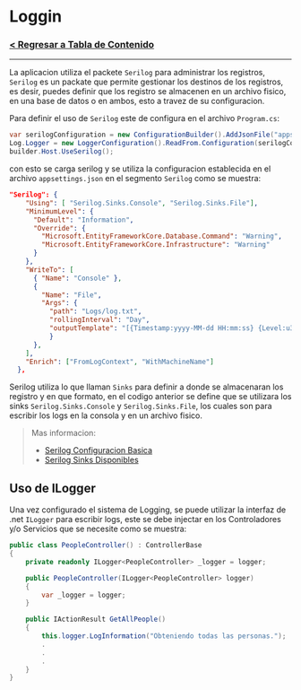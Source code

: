 # Loggin

### [< Regresar a Tabla de Contenido](./Documentacion.md)
---
La aplicacion utiliza el packete `Serilog` para administrar los registros, `Serilog` es un packate que permite gestionar los destinos de los registros, es desir, puedes definir que los registro se almacenen en un archivo fisico, en una base de datos o en ambos, esto a travez de su configuracion.

Para definir el uso de `Serilog` este de configura en el archivo `Program.cs`:

```cs
var serilogConfiguration = new ConfigurationBuilder().AddJsonFile("appsettings.json").Build();
Log.Logger = new LoggerConfiguration().ReadFrom.Configuration(serilogConfiguration).CreateLogger();
builder.Host.UseSerilog();
```

con esto se carga serilog y se utiliza la configuracion establecida en el archivo `appsettings.json` en el segmento `Serilog` como se muestra:

```json
"Serilog": {
    "Using": [ "Serilog.Sinks.Console", "Serilog.Sinks.File"],
    "MinimumLevel": {
      "Default": "Information",
      "Override": {
        "Microsoft.EntityFrameworkCore.Database.Command": "Warning",
        "Microsoft.EntityFrameworkCore.Infrastructure": "Warning"
      }
    },
    "WriteTo": [
      { "Name": "Console" },
      {
        "Name": "File",
        "Args": {
          "path": "Logs/log.txt",
          "rollingInterval": "Day",
          "outputTemplate": "[{Timestamp:yyyy-MM-dd HH:mm:ss} {Level:u3}] {Message:lj} {Properties:j}{NewLine}{Exception}"
          }
      },
    ],
    "Enrich": ["FromLogContext", "WithMachineName"]
  },
```

Serilog utiliza lo que llaman `Sinks` para definir a donde se almacenaran los registro y en que formato, en el codigo anterior se define que se utilizara los sinks `Serilog.Sinks.Console` y `Serilog.Sinks.File`, los cuales son para escribir los logs en la consola y en un archivo fisico.

> Mas informacion:
>   - [Serilog Configuracion Basica](https://github.com/serilog/serilog/wiki/Configuration-Basics)
>   - [Serilog Sinks Disponibles](https://github.com/serilog/serilog/wiki/Provided-Sinks)


## Uso de ILogger
Una vez configurado el sistema de Logging, se puede utilizar la interfaz de .net `ILogger` para escribir logs, este se debe injectar en los Controladores y/o Servicios que se necesite como se muestra:

```cs
public class PeopleController() : ControllerBase
{
    private readonly ILogger<PeopleController> _logger = logger;

    public PeopleController(ILogger<PeopleController> logger)
    {
        var _logger = logger;
    }

    public IActionResult GetAllPeople()
    {
        this.logger.LogInformation("Obteniendo todas las personas.");
        .
        .
        .
    }
}
```